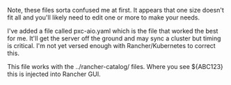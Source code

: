 Note, these files sorta confused me at first.
It appears that one size doesn't fit all and you'll likely need to edit one or more to make your needs.

I've added a file called pxc-aio.yaml which is the file that worked the best for me.
It'll get the server off the ground and may sync a cluster but timing is critical.
I'm not yet versed enough with Rancher/Kubernetes to correct this.

This file works with the ../rancher-catalog/ files. Where you see ${ABC123} this is injected into Rancher GUI.